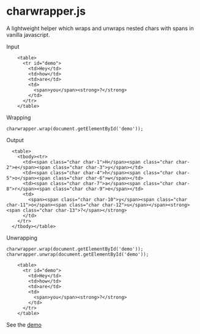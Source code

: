 # charwrapper.js

A lightweight helper which wraps and unwraps nested chars with spans in vanilla javascript.

Input
```
    <table>
      <tr id="demo">
        <td>Hey</td>
        <td>how</td>
        <td>are</td>
        <td>
          <span>you</span><strong>?</strong>
        </td>
      </tr>
    </table>
```

Wrapping
```
charwrapper.wrap(document.getElementById('demo'));
```

Output
```
  <table>
    <tbody><tr>
      <td><span class="char char-1">H</span><span class="char char-2">e</span><span class="char char-3">y</span></td>
      <td><span class="char char-4">h</span><span class="char char-5">o</span><span class="char char-6">w</span></td>
      <td><span class="char char-7">a</span><span class="char char-8">r</span><span class="char char-9">e</span></td>
      <td>
        <span><span class="char char-10">y</span><span class="char char-11">o</span><span class="char char-12">u</span></span><strong><span class="char char-13">?</span></strong>
      </td>
    </tr>
  </tbody></table>
```

Unwrapping
```
charwrapper.wrap(document.getElementById('demo'));
charwrapper.unwrap(document.getElementById('demo'));
```

```
    <table>
      <tr id="demo">
        <td>Hey</td>
        <td>how</td>
        <td>are</td>
        <td>
          <span>you</span><strong>?</strong>
        </td>
      </tr>
    </table>
```

See the [demo](http://jantimon.github.io/charwrapper/demo.html)